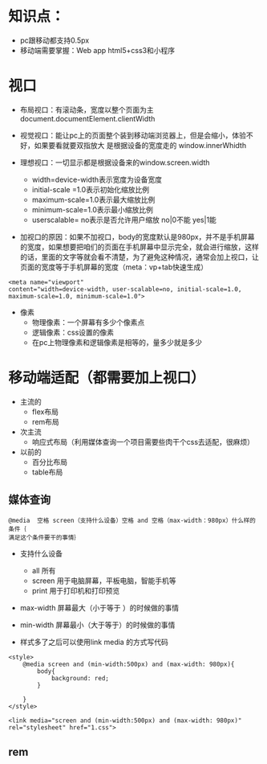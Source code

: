 # 知识点：
- pc跟移动都支持0.5px   
- 移动端需要掌握：Web app html5+css3和小程序
# 视口
- 布局视口：有滚动条，宽度以整个页面为主 document.documentElement.clientWidth
- 视觉视口：能让pc上的页面整个装到移动端浏览器上，但是会缩小，体验不好，如果要看就要双指放大
是根据设备的宽度走的
window.innerWhidth
- 理想视口：一切显示都是根据设备来的window.screen.width
  - width=device-width表示宽度为设备宽度
  - initial-scale =1.0表示初始化缩放比例
  - maximum-scale=1.0表示最大缩放比例
  - minimum-scale=1.0表示最小缩放比例
  - userscalable= no表示是否允许用户缩放  no|0不能 yes|1能

- 加视口的原因：如果不加视口，body的宽度默认是980px，并不是手机屏幕的宽度，如果想要把咱们的页面在手机屏幕中显示完全，就会进行缩放，这样的话，里面的文字等就会看不清楚，为了避免这种情况，通常会加上视口，让页面的宽度等于手机屏幕的宽度（meta：vp+tab快速生成）
```
<meta name="viewport"
content="width=device-width, user-scalable=no, initial-scale=1.0, maximum-scale=1.0, minimum-scale=1.0">
```
- 像素
  - 物理像素：一个屏幕有多少个像素点
  - 逻辑像素：css设置的像素
  - 在pc上物理像素和逻辑像素是相等的，量多少就是多少

# 移动端适配（都需要加上视口）

- 主流的
  - flex布局
  - rem布局
- 次主流
  - 响应式布局（利用媒体查询一个项目需要些肉干个css去适配，很麻烦）
- 以前的
  - 百分比布局
  - table布局

## 媒体查询
```
@media  空格 screen（支持什么设备）空格 and 空格（max-width：980px）什么样的条件｛
满足这个条件要干的事情｝
```
- 支持什么设备
  - all 所有
  - screen 用于电脑屏幕，平板电脑，智能手机等
  - print 用于打印机和打印预览

- max-width 屏幕最大（小于等于 ）的时候做的事情
- min-width 屏幕最小（大于等于）的时候做的事情

- 样式多了之后可以使用link media 的方式写代码

```
<style>
    @media screen and (min-width:500px) and (max-width: 980px){
        body{
            background: red;
        }
        
    }
</style>
```
```
<link media="screen and (min-width:500px) and (max-width: 980px)" rel="stylesheet" href="1.css">
```
## rem
